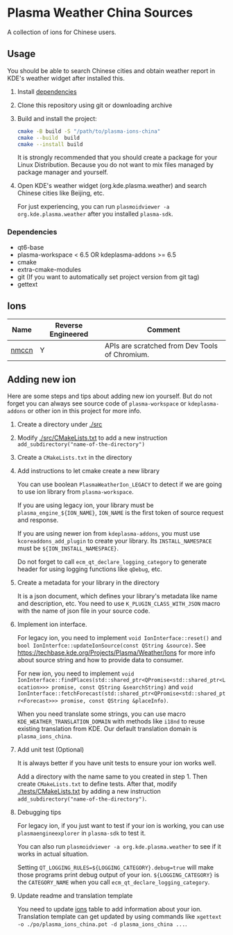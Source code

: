 # Plasma Weather China Sources

A collection of ions for Chinese users.

## Usage

You should be able to search Chinese cities and obtain weather report in KDE's weather widget after installed this.

1. Install [dependencies](#dependencies)
2. Clone this repository using git or downloading archive
3. Build and install the project:

   ```bash
   cmake -B build -S "/path/to/plasma-ions-china"
   cmake --build  build
   cmake --install build
   ```
   It is strongly recommended that you should create a package for your Linux Distribution.
   Because you do not want to mix files managed by package manager and yourself.

4. Open KDE's weather widget (org.kde.plasma.weather) and search Chinese cities like Beijing, etc.

   For just experiencing, you can run `plasmoidviewer -a org.kde.plasma.weather` after you installed `plasma-sdk`.

### Dependencies

- qt6-base
- plasma-workspace < 6.5 OR kdeplasma-addons >= 6.5
- cmake
- extra-cmake-modules
- git (If you want to automatically set project version from git tag)
- gettext

## Ions

|Name|Reverse Engineered|Comment|
|----|------------------|-------|
|[nmccn](./src/www.nmc.cn)|Y|APIs are scratched from Dev Tools of Chromium.|

## Adding new ion

Here are some steps and tips about adding new ion yourself.
But do not forget you can always see source code of `plasma-workspace` or `kdeplasma-addons` or other ion in this project for more info.

1. Create a directory under [./src](./src)
2. Modify [./src/CMakeLists.txt](./src/CMakeLists.txt) to add a new instruction `add_subdirectory("name-of-the-directory")`
3. Create a `CMakeLists.txt` in the directory
4. Add instructions to let cmake create a new library

   You can use boolean `PlasmaWeatherIon_LEGACY` to detect if we are going to use ion library from `plasma-workspace`.

   If you are using legacy ion, your library must be `plasma_engine_${ION_NAME}`, `ION_NAME` is the first token of source request and response.

   If you are using newer ion from `kdeplasma-addons`, you must use `kcoreaddons_add_plugin` to create your library.
   Its `INSTALL_NAMESPACE` must be `${ION_INSTALL_NAMESPACE}`.

   Do not forget to call `ecm_qt_declare_logging_category` to generate header for using logging functions like `qDebug`, etc.

5. Create a metadata for your library in the directory

   It is a json document, which defines your library's metadata like name and description, etc.
   You need to use `K_PLUGIN_CLASS_WITH_JSON` macro with the name of json file in your source code.

6. Implement ion interface.

   For legacy ion, you need to implement `void IonInterface::reset()` and `bool IonInterfce::updateIonSource(const QString &source)`.
   See https://techbase.kde.org/Projects/Plasma/Weather/Ions for more info about source string and how to provide data to consumer.

   For new ion, you need to implement `void IonInterface::findPlaces(std::shared_ptr<QPromise<std::shared_ptr<Location>>> promise, const QString &searchString)`
   and `void IonInterface::fetchForecast(std::shared_ptr<QPromise<std::shared_ptr<Forecast>>> promise, const QString &placeInfo)`.

   When you need translate some strings, you can use macro `KDE_WEATHER_TRANSLATION_DOMAIN` with methods like `i18nd` to reuse existing translation from KDE.
   Our default translation domain is `plasma_ions_china`.

7. Add unit test (Optional)

   It is always better if you have unit tests to ensure your ion works well.

   Add a directory with the name same to you created in step 1.
   Then create `CMakeLists.txt` to define tests.
   After that, modify [./tests/CMakeLists.txt](./tests/CMakeLists.txt) by adding a new instruction `add_subdirectory("name-of-the-directory")`.

8. Debugging tips

   For legacy ion, if you just want to test if your ion is working, you can use `plasmaengineexplorer` in `plasma-sdk` to test it.

   You can also run `plasmoidviewer -a org.kde.plasma.weather` to see if it works in actual situation.

   Setting `QT_LOGGING_RULES=${LOGGING_CATEGORY}.debug=true` will make those programs print debug output of your ion.
   `${LOGGING_CATEGORY}` is the `CATEGORY_NAME` when you call `ecm_qt_declare_logging_category`.

9. Update readme and translation template

   You need to update [ions](#ions) table to add information about your ion.
   Translation template can get updated by using commands like `xgettext -o ./po/plasma_ions_china.pot -d plasma_ions_china ...`. 
